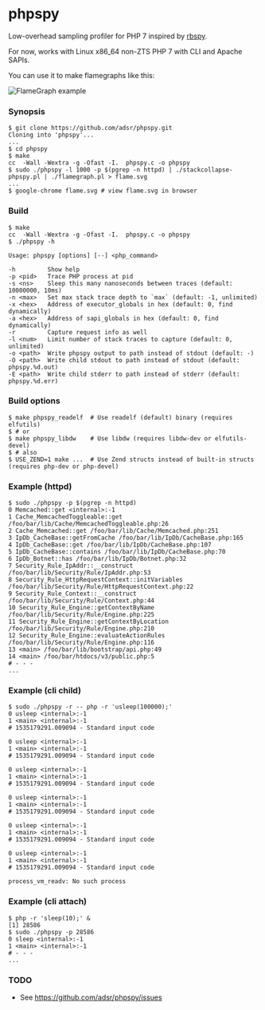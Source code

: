 # phpspy

Low-overhead sampling profiler for PHP 7 inspired by [rbspy][0].

For now, works with Linux x86_64 non-ZTS PHP 7 with CLI and Apache SAPIs.

You can use it to make flamegraphs like this:

![FlameGraph example](https://i.imgur.com/7DKdnmh.gif)

### Synopsis

    $ git clone https://github.com/adsr/phpspy.git
    Cloning into 'phpspy'...
    ...
    $ cd phpspy
    $ make
    cc  -Wall -Wextra -g -Ofast -I.  phpspy.c -o phpspy
    $ sudo ./phpspy -l 1000 -p $(pgrep -n httpd) | ./stackcollapse-phpspy.pl | ./flamegraph.pl > flame.svg
    ...
    $ google-chrome flame.svg # view flame.svg in browser

### Build

    $ make
    cc  -Wall -Wextra -g -Ofast -I.  phpspy.c -o phpspy
    $ ./phpspy -h
    
    Usage: phpspy [options] [--] <php_command>

    -h         Show help
    -p <pid>   Trace PHP process at pid
    -s <ns>    Sleep this many nanoseconds between traces (default: 10000000, 10ms)
    -n <max>   Set max stack trace depth to `max` (default: -1, unlimited)
    -x <hex>   Address of executor_globals in hex (default: 0, find dynamically)
    -a <hex>   Address of sapi_globals in hex (default: 0, find dynamically)
    -r         Capture request info as well
    -l <num>   Limit number of stack traces to capture (default: 0, unlimited)
    -o <path>  Write phpspy output to path instead of stdout (default: -)
    -O <path>  Write child stdout to path instead of stdout (default: phpspy.%d.out)
    -E <path>  Write child stderr to path instead of stderr (default: phpspy.%d.err)

### Build options

    $ make phpspy_readelf  # Use readelf (default) binary (requires elfutils)
    $ # or
    $ make phpspy_libdw    # Use libdw (requires libdw-dev or elfutils-devel)
    $ # also
    $ USE_ZEND=1 make ...  # Use Zend structs instead of built-in structs (requires php-dev or php-devel)

### Example (httpd)

    $ sudo ./phpspy -p $(pgrep -n httpd)
    0 Memcached::get <internal>:-1
    1 Cache_MemcachedToggleable::get /foo/bar/lib/Cache/MemcachedToggleable.php:26
    2 Cache_Memcached::get /foo/bar/lib/Cache/Memcached.php:251
    3 IpDb_CacheBase::getFromCache /foo/bar/lib/IpDb/CacheBase.php:165
    4 IpDb_CacheBase::get /foo/bar/lib/IpDb/CacheBase.php:107
    5 IpDb_CacheBase::contains /foo/bar/lib/IpDb/CacheBase.php:70
    6 IpDb_Botnet::has /foo/bar/lib/IpDb/Botnet.php:32
    7 Security_Rule_IpAddr::__construct /foo/bar/lib/Security/Rule/IpAddr.php:53
    8 Security_Rule_HttpRequestContext::initVariables /foo/bar/lib/Security/Rule/HttpRequestContext.php:22
    9 Security_Rule_Context::__construct /foo/bar/lib/Security/Rule/Context.php:44
    10 Security_Rule_Engine::getContextByName /foo/bar/lib/Security/Rule/Engine.php:225
    11 Security_Rule_Engine::getContextByLocation /foo/bar/lib/Security/Rule/Engine.php:210
    12 Security_Rule_Engine::evaluateActionRules /foo/bar/lib/Security/Rule/Engine.php:116
    13 <main> /foo/bar/lib/bootstrap/api.php:49
    14 <main> /foo/bar/htdocs/v3/public.php:5
    # - - -
    ...

### Example (cli child)

    $ sudo ./phpspy -r -- php -r 'usleep(100000);'
    0 usleep <internal>:-1
    1 <main> <internal>:-1
    # 1535179291.009094 - Standard input code
    
    0 usleep <internal>:-1
    1 <main> <internal>:-1
    # 1535179291.009094 - Standard input code
    
    0 usleep <internal>:-1
    1 <main> <internal>:-1
    # 1535179291.009094 - Standard input code
    
    0 usleep <internal>:-1
    1 <main> <internal>:-1
    # 1535179291.009094 - Standard input code
    
    0 usleep <internal>:-1
    1 <main> <internal>:-1
    # 1535179291.009094 - Standard input code
    
    0 usleep <internal>:-1
    1 <main> <internal>:-1
    # 1535179291.009094 - Standard input code
    
    process_vm_readv: No such process

### Example (cli attach)

    $ php -r 'sleep(10);' &
    [1] 28586
    $ sudo ./phpspy -p 28586
    0 sleep <internal>:-1
    1 <main> <internal>:-1
    # - - -
    ...

### TODO

* See https://github.com/adsr/phpspy/issues

[0]: https://github.com/rbspy/rbspy

